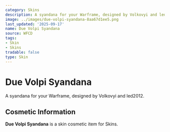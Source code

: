 ```yaml
---
category: Skins
description: A syandana for your Warframe, designed by Volkovyi and led2012.
image: ../images/due-volpi-syandana-8aa67d1ee5.png
last_updated: '2025-09-17'
name: Due Volpi Syandana
source: WFCD
tags:
- Skin
- Skins
tradable: false
type: Skin
---
```


# Due Volpi Syandana

A syandana for your Warframe, designed by Volkovyi and led2012.

## Cosmetic Information

**Due Volpi Syandana** is a skin cosmetic item for Skins.

